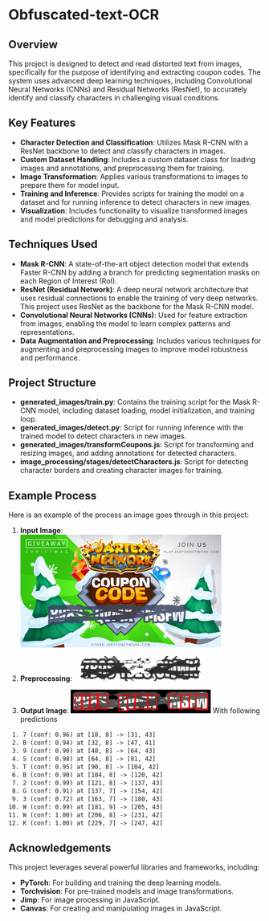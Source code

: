 # Obfuscated-text-OCR

## Overview

This project is designed to detect and read distorted text from images, specifically for the purpose of identifying and extracting coupon codes. The system uses advanced deep learning techniques, including Convolutional Neural Networks (CNNs) and Residual Networks (ResNet), to accurately identify and classify characters in challenging visual conditions.

## Key Features

- **Character Detection and Classification**: Utilizes Mask R-CNN with a ResNet backbone to detect and classify characters in images.
- **Custom Dataset Handling**: Includes a custom dataset class for loading images and annotations, and preprocessing them for training.
- **Image Transformation**: Applies various transformations to images to prepare them for model input.
- **Training and Inference**: Provides scripts for training the model on a dataset and for running inference to detect characters in new images.
- **Visualization**: Includes functionality to visualize transformed images and model predictions for debugging and analysis.

## Techniques Used

- **Mask R-CNN**: A state-of-the-art object detection model that extends Faster R-CNN by adding a branch for predicting segmentation masks on each Region of Interest (RoI).
- **ResNet (Residual Network)**: A deep neural network architecture that uses residual connections to enable the training of very deep networks. This project uses ResNet as the backbone for the Mask R-CNN model.
- **Convolutional Neural Networks (CNNs)**: Used for feature extraction from images, enabling the model to learn complex patterns and representations.
- **Data Augmentation and Preprocessing**: Includes various techniques for augmenting and preprocessing images to improve model robustness and performance.

## Project Structure

- **generated_images/train.py**: Contains the training script for the Mask R-CNN model, including dataset loading, model initialization, and training loop.
- **generated_images/detect.py**: Script for running inference with the trained model to detect characters in new images.
- **generated_images/transformCoupons.js**: Script for transforming and resizing images, and adding annotations for detected characters.
- **image_processing/stages/detectCharacters.js**: Script for detecting character borders and creating character images for training.

## Example Process

Here is an example of the process an image goes through in this project:

1. **Input Image**:
   ![Input Image](example/input.png)

2. **Preprocessing**:
   ![Preprocessing](example/preprocessing.png)

3. **Output Image**:
   ![Output Image](example/output.png)
With following predictions
```
 1. 7 (conf: 0.96) at [18, 8] -> [31, 43]
 2. B (conf: 0.94) at [32, 8] -> [47, 41]
 3. 9 (conf: 0.90) at [48, 8] -> [64, 43]
 4. S (conf: 0.98) at [64, 8] -> [81, 42]
 5. T (conf: 0.95) at [90, 8] -> [104, 42]
 6. B (conf: 0.90) at [104, 8] -> [120, 42]
 7. 2 (conf: 0.99) at [121, 8] -> [137, 43]
 8. G (conf: 0.91) at [137, 7] -> [154, 42]
 9. 3 (conf: 0.72) at [163, 7] -> [180, 43]
10. W (conf: 0.99) at [181, 9] -> [205, 43]
11. W (conf: 1.00) at [206, 8] -> [231, 42]
12. K (conf: 1.00) at [229, 7] -> [247, 42]
```   

## Acknowledgements

This project leverages several powerful libraries and frameworks, including:

- **PyTorch**: For building and training the deep learning models.
- **Torchvision**: For pre-trained models and image transformations.
- **Jimp**: For image processing in JavaScript.
- **Canvas**: For creating and manipulating images in JavaScript.

